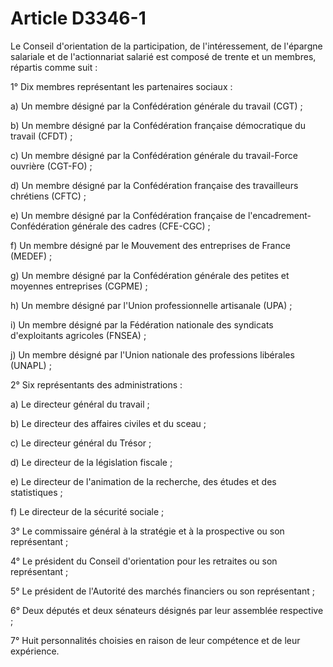 # Article D3346-1

Le Conseil d'orientation de la participation, de l'intéressement, de l'épargne salariale et de l'actionnariat salarié est composé de trente et un membres, répartis comme suit : 

1° Dix membres représentant les partenaires sociaux : 

a) Un membre désigné par la Confédération générale du travail (CGT) ; 

b) Un membre désigné par la Confédération française démocratique du travail (CFDT) ; 

c) Un membre désigné par la Confédération générale du travail-Force ouvrière (CGT-FO) ; 

d) Un membre désigné par la Confédération française des travailleurs chrétiens (CFTC) ; 

e) Un membre désigné par la Confédération française de l'encadrement-Confédération générale des cadres (CFE-CGC) ; 

f) Un membre désigné par le Mouvement des entreprises de France (MEDEF) ; 

g) Un membre désigné par la Confédération générale des petites et moyennes entreprises (CGPME) ; 

h) Un membre désigné par l'Union professionnelle artisanale (UPA) ; 

i) Un membre désigné par la Fédération nationale des syndicats d'exploitants agricoles (FNSEA) ; 

j) Un membre désigné par l'Union nationale des professions libérales (UNAPL) ; 

2° Six représentants des administrations : 

a) Le directeur général du travail ; 

b) Le directeur des affaires civiles et du sceau ; 

c) Le directeur général du Trésor ; 

d) Le directeur de la législation fiscale ; 

e) Le directeur de l'animation de la recherche, des études et des statistiques ; 

f) Le directeur de la sécurité sociale ; 

3° Le commissaire général à la stratégie et à la prospective ou son représentant ; 

4° Le président du Conseil d'orientation pour les retraites ou son représentant ; 

5° Le président de l'Autorité des marchés financiers ou son représentant ; 

6° Deux députés et deux sénateurs désignés par leur assemblée respective ; 

7° Huit personnalités choisies en raison de leur compétence et de leur expérience.